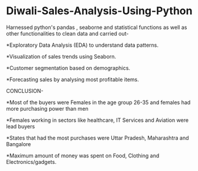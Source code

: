 # Diwali-Sales-Analysis-Using-Python
Harnessed python's pandas , seaborne and statistical functions as well as other functionalities to clean data and carried out-

*Exploratory Data Analysis (EDA) to understand data patterns.  

*Visualization of sales trends using Seaborn.

*Customer segmentation based on demographics.

*Forecasting sales by analysing most profitable items.

 
CONCLUSION-

*Most of the buyers were Females in the age group 26-35 and females had more purchasing power than men

*Females working in sectors like healthcare, IT Services and Aviation were lead buyers

*States that had the most purchases were Uttar Pradesh, Maharashtra and Bangalore

*Maximum amount of money was spent on Food, Clothing and Electronics/gadgets.

